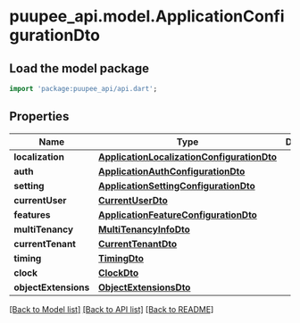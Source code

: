 # puupee_api.model.ApplicationConfigurationDto

## Load the model package
```dart
import 'package:puupee_api/api.dart';
```

## Properties
Name | Type | Description | Notes
------------ | ------------- | ------------- | -------------
**localization** | [**ApplicationLocalizationConfigurationDto**](ApplicationLocalizationConfigurationDto.md) |  | [optional] 
**auth** | [**ApplicationAuthConfigurationDto**](ApplicationAuthConfigurationDto.md) |  | [optional] 
**setting** | [**ApplicationSettingConfigurationDto**](ApplicationSettingConfigurationDto.md) |  | [optional] 
**currentUser** | [**CurrentUserDto**](CurrentUserDto.md) |  | [optional] 
**features** | [**ApplicationFeatureConfigurationDto**](ApplicationFeatureConfigurationDto.md) |  | [optional] 
**multiTenancy** | [**MultiTenancyInfoDto**](MultiTenancyInfoDto.md) |  | [optional] 
**currentTenant** | [**CurrentTenantDto**](CurrentTenantDto.md) |  | [optional] 
**timing** | [**TimingDto**](TimingDto.md) |  | [optional] 
**clock** | [**ClockDto**](ClockDto.md) |  | [optional] 
**objectExtensions** | [**ObjectExtensionsDto**](ObjectExtensionsDto.md) |  | [optional] 

[[Back to Model list]](../README.md#documentation-for-models) [[Back to API list]](../README.md#documentation-for-api-endpoints) [[Back to README]](../README.md)


